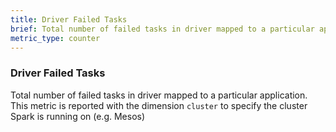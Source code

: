 ```yaml
---
title: Driver Failed Tasks
brief: Total number of failed tasks in driver mapped to a particular application
metric_type: counter
---
```

### Driver Failed Tasks
Total number of failed tasks in driver mapped to a particular application. This metric is reported with the dimension `cluster` to specify the cluster Spark is running on (e.g. Mesos)

